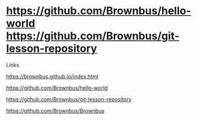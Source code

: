 
https://github.com/Brownbus/hello-world 
https://github.com/Brownbus/git-lesson-repository 
=======
Links


https://brownbus.github.io/index.html


https://github.com/Brownbus/hello-world 


https://github.com/Brownbus/git-lesson-repository 

https://github.com/Brownbus/Brownbus

